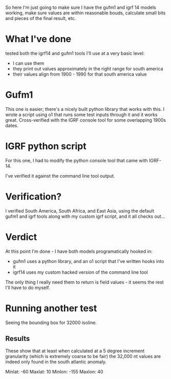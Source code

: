 So here I'm just going to make sure I have the gufm1 and igrf 14 models working, make sure values are within reasonable bouds, calculate small bits and pieces of the final result, etc.

# What I've done

tested both the igrf14 and gufm1 tools I'll use at a very basic level:
- I can use them
- they print out values approximately in the right range for south america
- their values align from 1900 - 1990 for that south america value

# Gufm1

This one is easier; there's a nicely built python library that works with this. I wrote a script using o1 that runs some test inputs through it and it works great. Cross-verified with the IGRF console tool for some overlapping 1900s dates.

# IGRF python script

For this one, I had to modify the python console tool that came with IGRF-14.

I've verified it against the command line tool output.

# Verification?

I verified South America, South Africa, and East Asia, using the default gufm1 and igrf tools along with my custom igrf script, and it all checks out...

# Verdict

At this point I'm done - I have both models programatically hooked in:
- gufm1 uses a python library, and an o1 script that I've written hooks into it
- igrf14 uses my custom hacked version of the command line tool

The only thing I really need them to return is field values - it seems the rest I'll have to do myself.

# Running another test

Seeing the bounding box for 32000 isoline.

## Results

These show that at least when calculated at a 5 degree increment granularity (which is extremely coarse to be fair) the 32,000 nt values are indeed only found in the south atlantic anomaly.

Minlat: -60
Maxlat: 10
Minlon: -155
Maxlon: 40